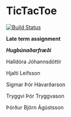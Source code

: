 TicTacToe
=========
[![Build Status](https://travis-ci.org/HUGB-SilverBullet/TicTacToe.svg?branch=master)](https://travis-ci.org/HUGB-SilverBullet/TicTacToe)

**Late term assignment** 

***Hugbúnaðarfræði***


Halldóra Jóhannsdóttir

Hjalti Leifsson

Sigmar Þór Hávarðarson

Tryggvi Þór Tryggvason

Þórður Björn Ágústsson



